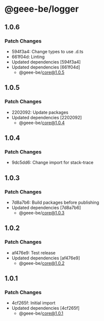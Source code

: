# @geee-be/logger

## 1.0.6

### Patch Changes

- 594f3a4: Change types to use .d.ts
- 661f04d: Linting
- Updated dependencies [594f3a4]
- Updated dependencies [661f04d]
  - @geee-be/core@1.0.5

## 1.0.5

### Patch Changes

- 2202092: Update packages
- Updated dependencies [2202092]
  - @geee-be/core@1.0.4

## 1.0.4

### Patch Changes

- 9dc5dd6: Change import for stack-trace

## 1.0.3

### Patch Changes

- 7d8a7b6: Build packages before publishing
- Updated dependencies [7d8a7b6]
  - @geee-be/core@1.0.3

## 1.0.2

### Patch Changes

- af476e9: Test release
- Updated dependencies [af476e9]
  - @geee-be/core@1.0.2

## 1.0.1

### Patch Changes

- 4cf265f: Initial import
- Updated dependencies [4cf265f]
  - @geee-be/core@1.0.1
